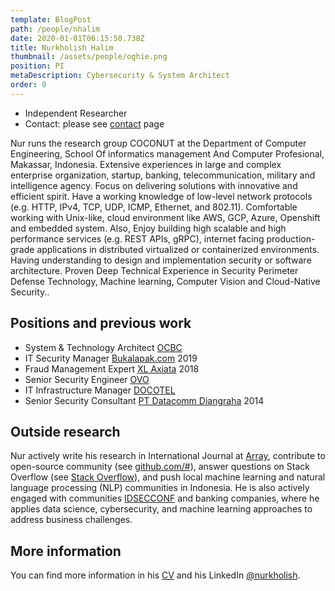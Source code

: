 ```yaml
---
template: BlogPost
path: /people/nhalim
date: 2020-01-01T06:15:50.738Z
title: Nurkholish Halim
thumbnail: /assets/people/oghie.png
position: PI
metaDescription: Cybersecurity & System Architect 
order: 0
---
```


- Independent Researcher
- Contact: please see [contact](/contact) page

Nur runs the research group COCONUT at the Department of Computer Engineering, School Of informatics management And Computer Profesional, Makassar, Indonesia. Extensive experiences in large and complex enterprise organization, startup, banking, telecommunication, military and intelligence agency. Focus on delivering solutions with innovative and efficient spirit. Have a working knowledge of low-level network protocols (e.g. HTTP, IPv4, TCP, UDP, ICMP, Ethernet, and 802.11). Comfortable working with Unix-like, cloud environment like AWS, GCP, Azure, Openshift and embedded system. Also, Enjoy building high scalable and high performance services (e.g. REST APIs, gRPC), internet facing production-grade applications in distributed virtualized or containerized environments. Having understanding to design and implementation security or software architecture. Proven Deep Technical Experience in Security Perimeter Defense Technology, Machine learning, Computer Vision and Cloud-Native Security..

## Positions and previous work

- System & Technology Architect [OCBC](https://ocbc.id/)
- IT Security Manager [Bukalapak.com](https://bukalapak.com/) 2019
- Fraud Management Expert [XL Axiata](https://www.xl.co.id/) 2018
- Senior Security Engineer [OVO](https://ovo.id/)
- IT Infrastructure Manager [DOCOTEL](https://www.docotel.com/)
- Senior Security Consultant [PT Datacomm Diangraha](https://www.datacomm.co.id/) 2014

## Outside research

Nur actively write his research in International Journal at [Array](https://www.sciencedirect.com/journal/array), contribute to open-source community (see [github.com/#](https://github.com/#/)), answer questions on Stack Overflow (see [Stack Overflow](https://stackoverflow.com/#)), and push local machine learning and natural language processing (NLP) communities in Indonesia. He is also actively engaged with communities [IDSECCONF](https://id.wikipedia.org/wiki/Indonesia_IT_Security_Conference) and banking companies, where he applies data science, cybersecurity, and machine learning approaches to address business challenges.

## More information

You can find more information in his [CV](https://#) and his LinkedIn [@nurkholish](https://www.linkedin.com/in/nurkholish).
